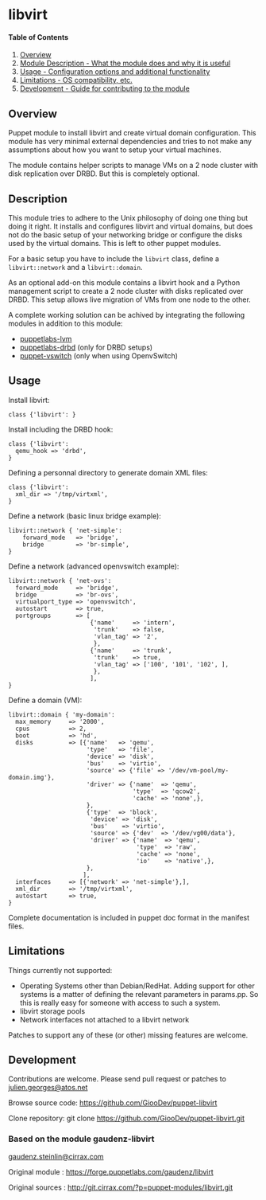 # libvirt

#### Table of Contents

1. [Overview](#overview)
2. [Module Description - What the module does and why it is useful](#description)
3. [Usage - Configuration options and additional functionality](#usage)
4. [Limitations - OS compatibility, etc.](#limitations)
5. [Development - Guide for contributing to the module](#development)

## Overview

Puppet module to install libvirt and create virtual domain
configuration. This module has very minimal external dependencies and
tries to not make any assumptions about how you want to setup your
virtual machines.

The module contains helper scripts to manage VMs on a 2 node cluster
with disk replication over DRBD. But this is completely optional.

## Description

This module tries to adhere to the Unix philosophy of doing one thing
but doing it right. It installs and configures libvirt and virtual
domains, but does not do the basic setup of your networking bridge or
configure the disks used by the virtual domains. This is left to other
puppet modules.

For a basic setup you have to include the `libvirt` class, define a
`libvirt::network` and a `libvirt::domain`.

As an optional add-on this module contains a libvirt hook and a
Python management script to create a 2 node cluster with disks
replicated over DRBD. This setup allows live migration of VMs from one
node to the other.

A complete working solution can be achived by integrating the following
modules in addition to this module:

* [puppetlabs-lvm](http://forge.puppetlabs.com/puppetlabs/lvm)
* [puppetlabs-drbd](http://forge.puppetlabs.com/puppetlabs/drbd) (only
  for DRBD setups)
* [puppet-vswitch](http://forge.puppetlabs.com/puppetlabs/vswitch)
  (only when using OpenvSwitch)

## Usage

Install libvirt:

    class {'libvirt': }

Install including the DRBD hook:

    class {'libvirt':
      qemu_hook => 'drbd',
    }

Defining a personnal directory to generate domain XML files:

    class {'libvirt':
      xml_dir => '/tmp/virtxml',
    }

Define a network (basic linux bridge example):

    libvirt::network { 'net-simple':
        forward_mode   => 'bridge',
        bridge         => 'br-simple',
    }

Define a network (advanced openvswitch example):

    libvirt::network { 'net-ovs':
      forward_mode     => 'bridge',
      bridge           => 'br-ovs',
      virtualport_type => 'openvswitch',
      autostart        => true,
      portgroups       => [
                           {'name'     => 'intern',
                            'trunk'    => false,
                            'vlan_tag' => '2',
                            },
                           {'name'     => 'trunk',
                            'trunk'    => true,
                            'vlan_tag' => ['100', '101', '102', ],
                            },
                           ],
    }

Define a domain (VM):

    libvirt::domain { 'my-domain':
      max_memory     => '2000',
      cpus           => 2,
      boot           => 'hd',
      disks          => [{'name'   => 'qemu',
                          'type'   => 'file',
                          'device' => 'disk',
                          'bus'    => 'virtio',
                          'source' => {'file' => '/dev/vm-pool/my-domain.img'},
                          'driver' => {'name'  => 'qemu',
                                       'type'  => 'qcow2',
                                       'cache' => 'none',},
                          },
                          {'type'  => 'block',
                           'device' => 'disk',
                           'bus'    => 'virtio',
                           'source' => {'dev'  => '/dev/vg00/data'},
                           'driver' => {'name'  => 'qemu',
                                        'type'  => 'raw',
                                        'cache' => 'none',
                                        'io'    => 'native',},
                          },
                         ],
      interfaces     => [{'network' => 'net-simple'},],
      xml_dir        => '/tmp/virtxml',
      autostart      => true,
    }

Complete documentation is included in puppet doc format in the
manifest files.

## Limitations

Things currently not supported:
* Operating Systems other than Debian/RedHat. Adding support for other
  systems is a matter of defining the relevant parameters in
  params.pp. So this is really easy for someone with access to such a
  system.
* libvirt storage pools
* Network interfaces not attached to a libvirt network

Patches to support any of these (or other) missing features are welcome.

## Development

Contributions are welcome. Please send pull request or patches to
julien.georges@atos.net

Browse source code:
    https://github.com/GiooDev/puppet-libvirt

Clone repository:
    git clone https://github.com/GiooDev/puppet-libvirt.git

### Based on the module gaudenz-libvirt

gaudenz.steinlin@cirrax.com

Original module : https://forge.puppetlabs.com/gaudenz/libvirt

Original sources : http://git.cirrax.com/?p=puppet-modules/libvirt.git
